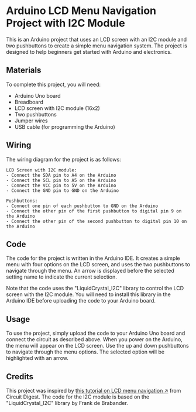 # Arduino LCD Menu Navigation Project with I2C Module

This is an Arduino project that uses an LCD screen with an I2C module and two pushbuttons to create a simple menu navigation system. The project is designed to help beginners get started with Arduino and electronics.

## Materials

To complete this project, you will need:

- Arduino Uno board
- Breadboard
- LCD screen with I2C module (16x2)
- Two pushbuttons
- Jumper wires
- USB cable (for programming the Arduino)

## Wiring

The wiring diagram for the project is as follows:

```
LCD Screen with I2C module:
- Connect the SDA pin to A4 on the Arduino
- Connect the SCL pin to A5 on the Arduino
- Connect the VCC pin to 5V on the Arduino
- Connect the GND pin to GND on the Arduino

Pushbuttons:
- Connect one pin of each pushbutton to GND on the Arduino
- Connect the other pin of the first pushbutton to digital pin 9 on the Arduino
- Connect the other pin of the second pushbutton to digital pin 10 on the Arduino
```

## Code

The code for the project is written in the Arduino IDE. It creates a simple menu with four options on the LCD screen, and uses the two pushbuttons to navigate through the menu. An arrow is displayed before the selected setting name to indicate the current selection.

Note that the code uses the "LiquidCrystal_I2C" library to control the LCD screen with the I2C module. You will need to install this library in the Arduino IDE before uploading the code to your Arduino board.

## Usage

To use the project, simply upload the code to your Arduino Uno board and connect the circuit as described above. When you power on the Arduino, the menu will appear on the LCD screen. Use the up and down pushbuttons to navigate through the menu options. The selected option will be highlighted with an arrow.

## Credits

This project was inspired by [this tutorial on LCD menu navigation ↗](https://circuitdigest.com/microcontroller-projects/arduino-lcd-menu-navigation-tutorial) from Circuit Digest. The code for the I2C module is based on the "LiquidCrystal_I2C" library by Frank de Brabander.

